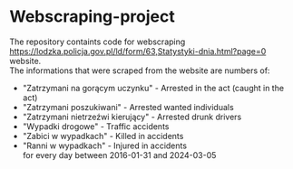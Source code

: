 # Webscraping-project
The repository containts code for webscraping https://lodzka.policja.gov.pl/ld/form/63,Statystyki-dnia.html?page=0 website.  
The informations that were scraped from the website are numbers of:  
- "Zatrzymani na gorącym uczynku" - Arrested in the act (caught in the act)  
- "Zatrzymani poszukiwani" - Arrested wanted individuals  
- "Zatrzymani nietrzeźwi kierujący" - Arrested drunk drivers  
- "Wypadki drogowe" - Traffic accidents  
- "Zabici w wypadkach" - Killed in accidents  
- "Ranni w wypadkach" - Injured in accidents  
for every day between 2016-01-31 and 2024-03-05  
